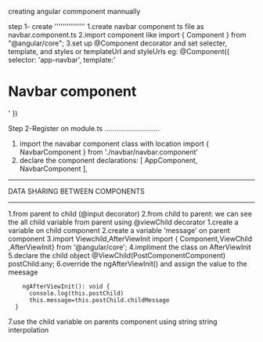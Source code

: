 creating angular commponent mannually

step 1- create
'''''''''''''''
1.create navbar component ts file as navbar.component.ts
2.import component like import { Component } from "@angular/core";
3.set up @Component decorator and set selecter, template, and styles or templateUrl and styleUrls
  eg: @Component({
    selector: 'app-navbar',
    template:'<h1>Navbar component</h1>'
})

Step 2-Register on module.ts
............................
1. import the navabar component class with location
  import { NavbarComponent } from './navbar/navbar.component'
2. declare the  component
   declarations: [
    AppComponent,
    NavbarComponent
  ],

****************************
DATA SHARING BETWEEN COMPONENTS
******************************

1.from parent to child (@input decorator)
2.from child to parent:
  we can see the all child variable from parent using @viewChild decorator
  1.create a variable on child component
  2.create a variable 'message' on parent component
  3.import Viewchild,AfterViewInit
    import { Component,ViewChild ,AfterViewInit} from '@angular/core';
  4.impliment the class on AfterViewInit
  5.declare the child object
    @ViewChild(PostComponentComponent) postChild:any;
  6.override the ngAfterViewInit() and assign the value to the meesage

        ngAfterViewInit(): void {
          console.log(this.postChild)
          this.message=this.postChild.childMessage
      }
  7.use the child variable on parents component using string  string interpolation